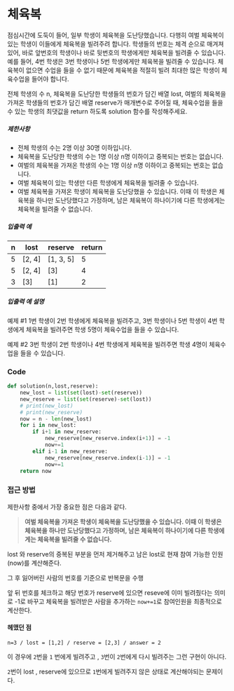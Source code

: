 # 체육복

점심시간에 도둑이 들어, 일부 학생이 체육복을 도난당했습니다. 다행히 여벌 체육복이 있는 학생이 이들에게 체육복을 빌려주려 합니다. 학생들의 번호는 체격 순으로 매겨져 있어, 바로 앞번호의 학생이나 바로 뒷번호의 학생에게만 체육복을 빌려줄 수 있습니다. 예를 들어, 4번 학생은 3번 학생이나 5번 학생에게만 체육복을 빌려줄 수 있습니다. 체육복이 없으면 수업을 들을 수 없기 때문에 체육복을 적절히 빌려 최대한 많은 학생이 체육수업을 들어야 합니다.

전체 학생의 수 n, 체육복을 도난당한 학생들의 번호가 담긴 배열 lost, 여벌의 체육복을 가져온 학생들의 번호가 담긴 배열 reserve가 매개변수로 주어질 때, 체육수업을 들을 수 있는 학생의 최댓값을 return 하도록 solution 함수를 작성해주세요.

##### 제한사항

- 전체 학생의 수는 2명 이상 30명 이하입니다.
- 체육복을 도난당한 학생의 수는 1명 이상 n명 이하이고 중복되는 번호는 없습니다.
- 여벌의 체육복을 가져온 학생의 수는 1명 이상 n명 이하이고 중복되는 번호는 없습니다.
- 여벌 체육복이 있는 학생만 다른 학생에게 체육복을 빌려줄 수 있습니다.
- 여벌 체육복을 가져온 학생이 체육복을 도난당했을 수 있습니다. 이때 이 학생은 체육복을 하나만 도난당했다고 가정하며, 남은 체육복이 하나이기에 다른 학생에게는 체육복을 빌려줄 수 없습니다.

##### 입출력 예

| n    | lost   | reserve   | return |
| ---- | ------ | --------- | ------ |
| 5    | [2, 4] | [1, 3, 5] | 5      |
| 5    | [2, 4] | [3]       | 4      |
| 3    | [3]    | [1]       | 2      |

##### 입출력 예 설명

예제 #1
1번 학생이 2번 학생에게 체육복을 빌려주고, 3번 학생이나 5번 학생이 4번 학생에게 체육복을 빌려주면 학생 5명이 체육수업을 들을 수 있습니다.

예제 #2
3번 학생이 2번 학생이나 4번 학생에게 체육복을 빌려주면 학생 4명이 체육수업을 들을 수 있습니다.



### Code

```python
def solution(n,lost,reserve):
    new_lost = list(set(lost)-set(reserve))
    new_reserve = list(set(reserve)-set(lost))
    # print(new_lost)
    # print(new_reserve)
    now = n - len(new_lost)
    for i in new_lost:
        if i+1 in new_reserve:
            new_reserve[new_reserve.index(i+1)] = -1
            now+=1
        elif i-1 in new_reserve:
            new_reserve[new_reserve.index(i-1)] = -1
            now+=1
    return now
```



### 접근 방법

제한사항 중에서 가장 중요한 점은 다음과 같다.

> **여벌 체육복을 가져온 학생이 체육복을 도난당했을 수 있습니다. 이때 이 학생은 체육복을 하나만 도난당했다고 가정하며, 남은 체육복이 하나이기에 다른 학생에게는 체육복을 빌려줄 수 없습니다.**

lost 와 reserve의 중복된 부분을 먼저 제거해주고 남은 lost로 현재 참여 가능한 인원(now)를 계산해준다.

그 후 잃어버린 사람의 번호를 기준으로 반복문을 수행

앞 뒤 번호를 체크하고 해당 번호가 reserve에 있으면 reseve에 이미 빌려줬다는 의미로 -1로 바꾸고 체육복을 빌려받은 사람을 추가하는 `now+=1`로 참여인원을 최종적으로 계산한다.



#### 헤맸던 점

`n=3 / lost = [1,2] / reserve = [2,3] / answer = 2`

이 경우에 `2`번을 `1` 번에게 빌려주고 , `3`번이 `2`번에게 다시 빌려주는 그런 구현이 아니다.

`2`번이 lost , reserve에 있으므로 `1`번에게 빌려주지 않은 상태로 계산해야되는 문제이다.
